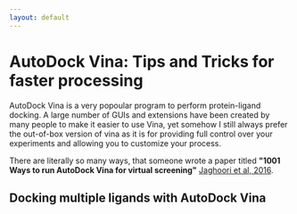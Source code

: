 ```yaml
---
layout: default
---
```


# AutoDock Vina: Tips and Tricks for faster processing

AutoDock Vina is a very popoular program to perform protein-ligand docking. A large number of GUIs and extensions have been created by many people to make it easier to use Vina, yet somehow I still always prefer the out-of-box version of vina as it is for providing full control over your experiments and allowing you to customize your process.

There are literally so many ways, that someone wrote a paper titled **"1001 Ways to run AutoDock Vina for virtual screening"** [Jaghoori et al, 2016](https://link.springer.com/article/10.1007%2Fs10822-016-9900-9).

## Docking multiple ligands with AutoDock Vina
